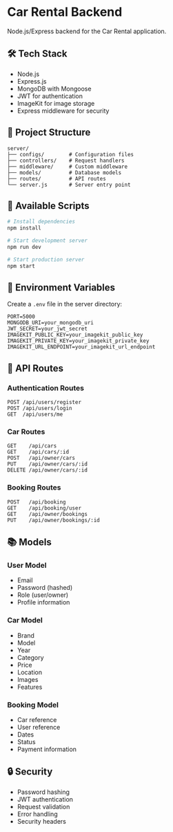 # Car Rental Backend

Node.js/Express backend for the Car Rental application.

## 🛠️ Tech Stack

- Node.js
- Express.js
- MongoDB with Mongoose
- JWT for authentication
- ImageKit for image storage
- Express middleware for security

## 📁 Project Structure

```
server/
├── configs/        # Configuration files
├── controllers/    # Request handlers
├── middleware/     # Custom middleware
├── models/         # Database models
├── routes/         # API routes
└── server.js       # Server entry point
```

## 🔧 Available Scripts

```bash
# Install dependencies
npm install

# Start development server
npm run dev

# Start production server
npm start
```

## 📝 Environment Variables

Create a `.env` file in the server directory:

```env
PORT=5000
MONGODB_URI=your_mongodb_uri
JWT_SECRET=your_jwt_secret
IMAGEKIT_PUBLIC_KEY=your_imagekit_public_key
IMAGEKIT_PRIVATE_KEY=your_imagekit_private_key
IMAGEKIT_URL_ENDPOINT=your_imagekit_url_endpoint
```

## 🔐 API Routes

### Authentication Routes
```
POST /api/users/register
POST /api/users/login
GET  /api/users/me
```

### Car Routes
```
GET    /api/cars
GET    /api/cars/:id
POST   /api/owner/cars
PUT    /api/owner/cars/:id
DELETE /api/owner/cars/:id
```

### Booking Routes
```
POST   /api/booking
GET    /api/booking/user
GET    /api/owner/bookings
PUT    /api/owner/bookings/:id
```

## 📚 Models

### User Model
- Email
- Password (hashed)
- Role (user/owner)
- Profile information

### Car Model
- Brand
- Model
- Year
- Category
- Price
- Location
- Images
- Features

### Booking Model
- Car reference
- User reference
- Dates
- Status
- Payment information

## 🔒 Security

- Password hashing
- JWT authentication
- Request validation
- Error handling
- Security headers